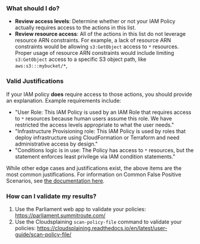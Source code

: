### What should I do?

* **Review access levels**: Determine whether or not your IAM Policy actually requires access to the actions in this list.
* **Review resource access**: All of the actions in this list do not leverage resource ARN constraints. For example, a lack of resource ARN constraints would be allowing `s3:GetObject` access to `*` resources. Proper usage of resource ARN constraints would include limiting `s3:GetObject` access to a specific S3 object path, like  `aws:s3:::mybucket/*`, 

### Valid Justifications
If your IAM policy **does** require access to those actions, you should provide an explanation. Example requirements include:
* "User Role: This IAM Policy is used by an IAM Role that requires access to `*` resources because human users assume this role. We have restricted the access levels appropriate to what the user needs."
* "Infrastructure Provisioning role: This IAM Policy is used by roles that deploy infrastructure using CloudFormation or Terraform and need administrative access by design."
* "Conditions logic is in use: The Policy has access to `*` resources, but the statement enforces least privilege via IAM condition statements."

While other edge cases and justifications exist, the above items are the most common justifications. For information on Common False Positive Scenarios, see [the documentation here](https://cloudsplaining.readthedocs.io/en/latest/report/triage/#common-false-positive-scenarios).

### How can I validate my results?

1. Use the Parliament web app to validate your policies: https://parliament.summitroute.com/
2. Use the Cloudsplaining `scan-policy-file` command to validate your policies: https://cloudsplaining.readthedocs.io/en/latest/user-guide/scan-policy-file/
